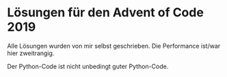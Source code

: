 # Lösungen für den Advent of Code 2019

Alle Lösungen wurden von mir selbst geschrieben.
Die Performance ist/war hier zweitrangig.

Der Python-Code ist nicht unbedingt guter Python-Code.